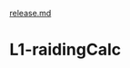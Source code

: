 [release.md](https://github.com/kalleandreasson/L1-raidingCalc/files/9627318/release.md)
# L1-raidingCalc
